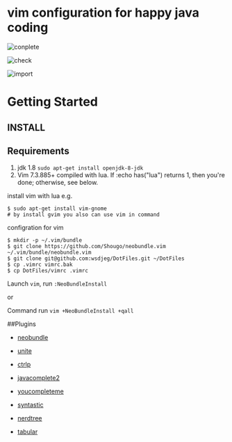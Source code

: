 # vim configuration for happy java coding


![conplete](https://github.com/wsdjeg/DotFiles/blob/master/pic/complete.png)

![check](https://github.com/wsdjeg/DotFiles/blob/master/pic/check.png)

![import](https://github.com/wsdjeg/DotFiles/blob/master/pic/import.png)

# Getting Started

## INSTALL

## Requirements

1. jdk 1.8  `sudo apt-get install openjdk-8-jdk`
2. Vim 7.3.885+ compiled with lua. If :echo has("lua") returns 1, then you're done; otherwise, see below.

install vim with lua e.g.
```shell
$ sudo apt-get install vim-gnome
# by install gvim you also can use vim in command
```

configration for vim

```shell
$ mkdir -p ~/.vim/bundle
$ git clone https://github.com/Shougo/neobundle.vim ~/.vim/bundle/neobundle.vim
$ git clone git@github.com:wsdjeg/DotFiles.git ~/DotFiles
$ cp .vimrc vimrc.bak
$ cp DotFiles/vimrc .vimrc
```
Launch `vim`, run `:NeoBundleInstall`

or

Command run `vim +NeoBundleInstall +qall`

##Plugins

* [neobundle](https://github.com/Shougo/neobundle.vim)

* [unite](https://github.com/Shougo/unite.vim)

* [ctrlp](https://github.com/ctrlpvim/ctrlp.vim)

* [javacomplete2](https://github.com/artur-shaik/vim-javacomplete2)

* [youcompleteme](https://github.com/Valloric/YouCompleteMe)

* [syntastic](https://github.com/scrooloose/syntastic)

* [nerdtree](https://github.com/scrooloose/nerdtree)

* [tabular](https://github.com/godlygeek/tabular)
